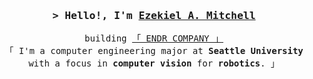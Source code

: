 <!--
credit to: Al Siam World!
 -->
 
<h3 align="center">
        <samp>&gt; Hello!, I'm
                <b><a target="_blank" href="https://endrcompany.com">Ezekiel A. Mitchell</a></b>
        </samp>
</h3>


<p align="center"> 
  <samp>building
    <a href="https://endrcompany.com">「 ENDR COMPANY 」</a>
    <br>
    「 I'm a computer engineering major at <b>Seattle University</b> with a focus in <b>computer vision</b> for <b>robotics</b>. 」
    <br>
    <br>
  </samp>
</p>
